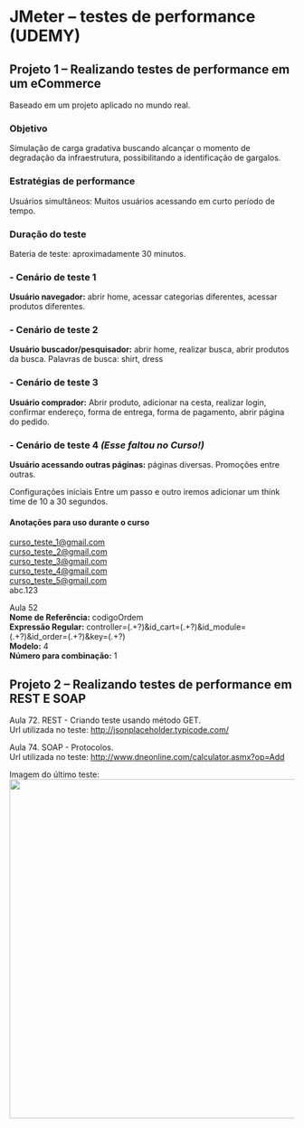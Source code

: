# JMeter – testes de performance (UDEMY)
## Projeto 1 – Realizando testes de performance em um eCommerce
Baseado em um projeto aplicado no mundo real.

### Objetivo
Simulação de carga gradativa buscando alcançar o momento de degradação da infraestrutura, possibilitando a identificação de gargalos.

### Estratégias de performance
Usuários simultâneos: Muitos usuários acessando em curto período de tempo.

### Duração do teste
Bateria de teste: aproximadamente 30 minutos.

### - Cenário de teste 1
**Usuário navegador:** abrir home, acessar categorias diferentes, acessar produtos diferentes.

### - Cenário de teste 2
**Usuário buscador/pesquisador:** abrir home, realizar busca, abrir produtos da busca.
Palavras de busca: shirt, dress

### - Cenário de teste 3
**Usuário comprador:** Abrir produto, adicionar na cesta, realizar login, confirmar endereço, forma de entrega, forma de pagamento, abrir página do pedido.

### - Cenário de teste 4 *(Esse faltou no Curso!)*
**Usuário acessando outras páginas:** páginas diversas. Promoções entre outras.

Configurações iniciais
Entre um passo e outro iremos adicionar um think time de 10 a 30 segundos.


#### Anotações para uso durante o curso
curso_teste_1@gmail.com   
curso_teste_2@gmail.com   
curso_teste_3@gmail.com   
curso_teste_4@gmail.com   
curso_teste_5@gmail.com   
abc.123   

Aula 52   
**Nome de Referência:** codigoOrdem   
**Expressão Regular:** controller=(.+?)&id_cart=(.+?)&id_module=(.+?)&id_order=(.+?)&key=(.+?)   
**Modelo:** $4$   
**Número para combinação:** 1   

## Projeto 2 – Realizando testes de performance em REST E SOAP

Aula 72. REST - Criando teste usando método GET.   
Url utilizada no teste: http://jsonplaceholder.typicode.com/

Aula 74. SOAP - Protocolos.   
Url utilizada no teste: http://www.dneonline.com/calculator.asmx?op=Add
<br>

Imagem do último teste:   
<img src="https://git.gft.com/gege/estudando-jmeter/-/raw/a375fbd596713786cb88b73669b53882903f25f5/img/%C3%BAltimo%20teste.png" width="600">
